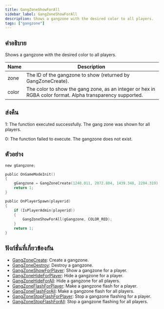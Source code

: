 ```yaml
---
title: GangZoneShowForAll
sidebar_label: GangZoneShowForAll
description: Shows a gangzone with the desired color to all players.
tags: ["gangzone"]
---
```


## คำอธิบาย

Shows a gangzone with the desired color to all players.

| Name  | Description                                                                                               |
| ----- | --------------------------------------------------------------------------------------------------------- |
| zone  | The ID of the gangzone to show (returned by GangZoneCreate).                                              |
| color | The color to show the gang zone, as an integer or hex in RGBA color format. Alpha transparency supported. |

## ส่งคืน

1: The function executed successfully. The gang zone was shown for all players.

0: The function failed to execute. The gangzone does not exist.

## ตัวอย่าง

```c
new gGangzone;

public OnGameModeInit()
{
    gGangzone = GangZoneCreate(1248.011, 2072.804, 1439.348, 2204.319);
    return 1;
}

public OnPlayerSpawn(playerid)
{
    if (IsPlayerAdmin(playerid))
    {
        GangZoneShowForAll(gGangzone, COLOR_RED);
    }
    return 1;
}
```

## ฟังก์ชั่นที่เกี่ยวข้องกัน

- [GangZoneCreate](GangZoneCreate): Create a gangzone.
- [GangZoneDestroy](GangZoneDestroy): Destroy a gangzone.
- [GangZoneShowForPlayer](GangZoneShowForPlayer): Show a gangzone for a player.
- [GangZoneHideForPlayer](GangZoneHideForPlayer): Hide a gangzone for a player.
- [GangZoneHideForAll](GangZoneHideForAll): Hide a gangzone for all players.
- [GangZoneFlashForPlayer](GangZoneFlashForPlayer): Make a gangzone flash for a player.
- [GangZoneFlashForAll](GangZoneFlashForAll): Make a gangzone flash for all players.
- [GangZoneStopFlashForPlayer](GangZoneStopFlashForPlayer): Stop a gangzone flashing for a player.
- [GangZoneStopFlashForAll](GangZoneStopFlashForAll): Stop a gangzone flashing for all players.
